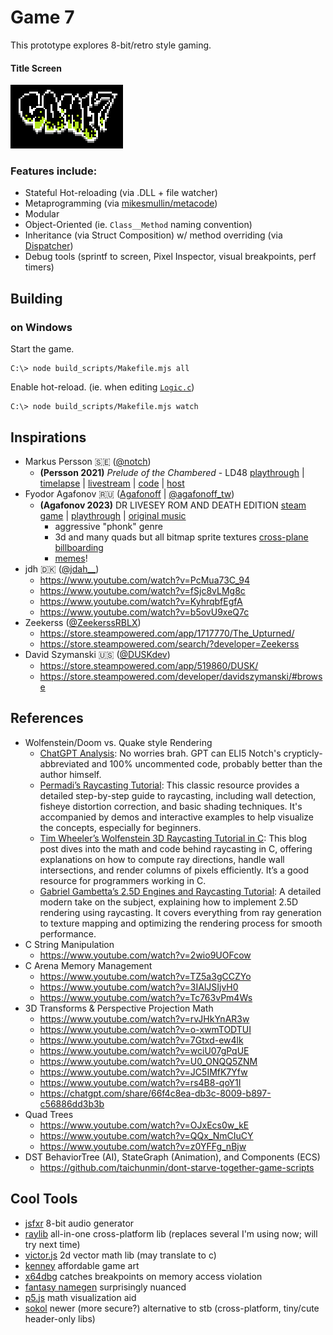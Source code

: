 # Game 7

This prototype explores 8-bit/retro style gaming.

#### Title Screen

![title screen](assets/textures/title.png)

### Features include:
- Stateful Hot-reloading (via .DLL + file watcher)
- Metaprogramming (via [mikesmullin/metacode](https://github.com/mikesmullin/metacode/))
- Modular
- Object-Oriented (ie. `Class__Method` naming convention)
- Inheritance (via Struct Composition) w/ method overriding (via [Dispatcher](src/game/Dispatcher.c))
- Debug tools (sprintf to screen, Pixel Inspector, visual breakpoints, perf timers)

## Building

### on Windows
Start the game.
```
C:\> node build_scripts/Makefile.mjs all
```
Enable hot-reload. (ie. when editing [`Logic.c`](src/game/Logic.c))
```
C:\> node build_scripts/Makefile.mjs watch
```

## Inspirations

- Markus Persson 🇸🇪 ([@notch](https://x.com/notch))
   - **(Persson 2021)** *Prelude of the Chambered* - LD48
     [playthrough](https://www.youtube.com/watch?v=RE3dRh4wMc8) |
     [timelapse](https://www.youtube.com/watch?v=IoR-G8Ud0JM) | 
     [livestream](https://www.youtube.com/watch?v=GQO3SSlsgJM) |
     [code](https://github.com/skeeto/Prelude-of-the-Chambered) |
     [host](https://s3.amazonaws.com/ld48/index.html)
- Fyodor Agafonov 🇷🇺 ([Agafonoff](https://store.steampowered.com/pub/agafonoff_dev) | [@agafonoff_tw](https://x.com/agafonoff_tw))
  - **(Agafonov 2023)** DR LIVESEY ROM AND DEATH EDITION
    [steam game](https://store.steampowered.com/app/2181930/DR_LIVESEY_ROM_AND_DEATH_EDITION/) |
    [playthrough](https://www.youtube.com/watch?v=70OfnvGp1MU) |
    [original music](https://soundcloud.com/ghostfaceplaya/why-not)    
    - aggressive "phonk" genre
    - 3d and many quads but all bitmap sprite textures [cross-plane billboarding](https://www.reddit.com/r/gamedev/comments/q2qbp2/what_is_it_called_when_two_billboarded_sprites/)
    - [memes](https://www.youtube.com/watch?v=lrTcb3Kx1zM)!
- jdh 🇩🇰 ([@jdah__](https://x.com/jdah__))
  - https://www.youtube.com/watch?v=PcMua73C_94
  - https://www.youtube.com/watch?v=fSjc8vLMg8c
  - https://www.youtube.com/watch?v=KyhrqbfEgfA
  - https://www.youtube.com/watch?v=b5ovU9xeQ7c
- Zeekerss ([@ZeekerssRBLX](https://x.com/zeekerssrblx?lang=en))
  - https://store.steampowered.com/app/1717770/The_Upturned/
  - https://store.steampowered.com/search/?developer=Zeekerss
- David Szymanski 🇺🇸 ([@DUSKdev](https://x.com/DUSKdev))
  - https://store.steampowered.com/app/519860/DUSK/
  - https://store.steampowered.com/developer/davidszymanski/#browse

## References

- Wolfenstein/Doom vs. Quake style Rendering
  - [ChatGPT Analysis](docs/90s-raycasting.md): No worries brah. GPT can ELI5 Notch's crypticly-abbreviated and 100% uncommented code, probably better than the author himself.
  - [Permadi’s Raycasting Tutorial](https://permadi.com/1996/05/ray-casting-tutorial-table-of-contents/): This classic resource provides a detailed step-by-step guide to raycasting, including wall detection, fisheye distortion correction, and basic shading techniques. It's accompanied by demos and interactive examples to help visualize the concepts, especially for beginners.
  - [Tim Wheeler’s Wolfenstein 3D Raycasting Tutorial in C](https://timallanwheeler.com/blog/2023/04/01/wolfenstein-3d-raycasting-in-c/): This blog post dives into the math and code behind raycasting in C, offering explanations on how to compute ray directions, handle wall intersections, and render columns of pixels efficiently. It’s a good resource for programmers working in C.
  - [Gabriel Gambetta’s 2.5D Engines and Raycasting Tutorial](https://gabrielgambetta.com/computer-graphics-from-scratch/02-basic-raytracing.html): A detailed modern take on the subject, explaining how to implement 2.5D rendering using raycasting. It covers everything from ray generation to texture mapping and optimizing the rendering process for smooth performance.
- C String Manipulation
  - https://www.youtube.com/watch?v=2wio9UOFcow
- C Arena Memory Management
   - https://www.youtube.com/watch?v=TZ5a3gCCZYo
   - https://www.youtube.com/watch?v=3IAlJSIjvH0
   - https://www.youtube.com/watch?v=Tc763vPm4Ws
- 3D Transforms & Perspective Projection Math
  - https://www.youtube.com/watch?v=rvJHkYnAR3w
  - https://www.youtube.com/watch?v=o-xwmTODTUI
  - https://www.youtube.com/watch?v=7Gtxd-ew4lk
  - https://www.youtube.com/watch?v=wciU07gPqUE
  - https://www.youtube.com/watch?v=U0_ONQQ5ZNM
  - https://www.youtube.com/watch?v=JC5IMfK7Yfw
  - https://www.youtube.com/watch?v=rs4B8-qoY1I
  - https://chatgpt.com/share/66f4c8ea-db3c-8009-b897-c56886dd3b3b
- Quad Trees
  - https://www.youtube.com/watch?v=OJxEcs0w_kE
  - https://www.youtube.com/watch?v=QQx_NmCIuCY
  - https://www.youtube.com/watch?v=z0YFFg_nBjw
- DST BehaviorTree (AI), StateGraph (Animation), and Components (ECS)
  - https://github.com/taichunmin/dont-starve-together-game-scripts

## Cool Tools

- [jsfxr](https://sfxr.me/) 8-bit audio generator
- [raylib](https://www.raylib.com/) all-in-one cross-platform lib (replaces several I'm using now; will try next time)
- [victor.js](http://victorjs.org/) 2d vector math lib (may translate to c)
- [kenney](https://www.kenney.nl/assets) affordable game art
- [x64dbg](https://x64dbg.com/) catches breakpoints on memory access violation
- [fantasy namegen](http://rinkworks.com/namegen/) surprisingly nuanced
- [p5.js](https://p5js.org/reference/) math visualization aid
- [sokol](https://github.com/floooh/sokol) newer (more secure?) alternative to stb (cross-platform, tiny/cute header-only libs)


